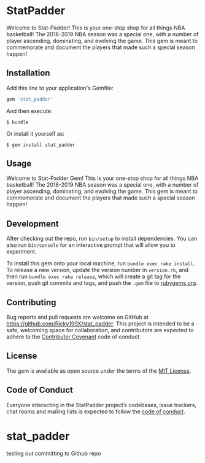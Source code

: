 # StatPadder

Welcome to Stat-Padder! This is your one-stop shop for all things NBA basketball! The 2018-2019 NBA season was a special one, with a number of player ascending, dominating, and evolving the game. This gem is meant to commemorate and document the players that made such a special season happen!

## Installation

Add this line to your application's Gemfile:

```ruby
gem 'stat_padder'
```

And then execute:

    $ bundle

Or install it yourself as:

    $ gem install stat_padder

## Usage

Welcome to Stat-Padder Gem! This is your one-stop shop for all things NBA basketball! The 2018-2019 NBA season was a special one, with a number of player ascending, dominating, and evolving the game. This gem is meant to commemorate and document the players that made such a special season happen!



## Development

After checking out the repo, run `bin/setup` to install dependencies. You can also run `bin/console` for an interactive prompt that will allow you to experiment.

To install this gem onto your local machine, run `bundle exec rake install`. To release a new version, update the version number in `version.rb`, and then run `bundle exec rake release`, which will create a git tag for the version, push git commits and tags, and push the `.gem` file to [rubygems.org](https://rubygems.org).

## Contributing

Bug reports and pull requests are welcome on GitHub at https://github.com/Ricky199X/stat_padder. This project is intended to be a safe, welcoming space for collaboration, and contributors are expected to adhere to the [Contributor Covenant](http://contributor-covenant.org) code of conduct.

## License

The gem is available as open source under the terms of the [MIT License](https://opensource.org/licenses/MIT).

## Code of Conduct

Everyone interacting in the StatPadder project’s codebases, issue trackers, chat rooms and mailing lists is expected to follow the [code of conduct](https://github.com/Ricky199X/stat_padder/blob/master/CODE_OF_CONDUCT.md).
# stat_padder

testing out committing to Github repo
